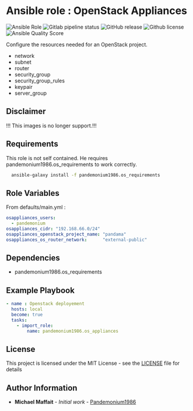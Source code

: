 # Ansible role : OpenStack Appliances

![Ansible Role](https://img.shields.io/ansible/role/46871?logo=ansible)
![Gitlab pipeline status](https://img.shields.io/gitlab/pipeline/Pandemonium1986/ansible-role-os-appliances?logo=gitlab)
![GitHub release](https://img.shields.io/github/release/Pandemonium1986/ansible-role-os-appliances.svg?logo=github)
![Github license](https://img.shields.io/github/license/Pandemonium1986/ansible-role-os-appliances.svg?logo=github)
![Ansible Quality Score](https://img.shields.io/ansible/quality/46871?logo=ansible)

Configure the resources needed for an OpenStack project.

- network
- subnet
- router
- security_group
- security_group_rules
- keypair
- server_group

## Disclaimer

!!! This images is no longer support.!!!

## Requirements

This role is not self contained. He requires pandemonium1986.os_requirements to work correctly.

```sh
  ansible-galaxy install -f pandemonium1986.os_requirements
```

## Role Variables

From defaults/main.yml :

```yaml
osappliances_users:
  - pandemonium
osappliances_cidr: "192.168.66.0/24"
osappliances_openstack_project_name: "pandama"
osappliances_os_router_network:      "external-public"
```

## Dependencies

- pandemonium1986.os_requirements

## Example Playbook

```yaml
- name : Openstack deployement
  hosts: local
  become: true
  tasks:
    - import_role:
        name: pandemonium1986.os_appliances
```

## License

This project is licensed under the MIT License - see the [LICENSE](./LICENSE) file for details

## Author Information

- **Michael Maffait** - _Initial work_ - [Pandemonium1986](https://github.com/Pandemonium1986)
